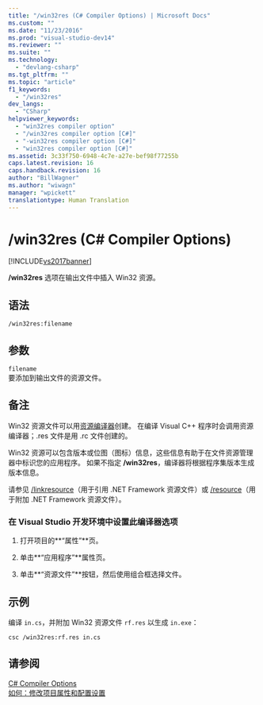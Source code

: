 ```yaml
---
title: "/win32res (C# Compiler Options) | Microsoft Docs"
ms.custom: ""
ms.date: "11/23/2016"
ms.prod: "visual-studio-dev14"
ms.reviewer: ""
ms.suite: ""
ms.technology: 
  - "devlang-csharp"
ms.tgt_pltfrm: ""
ms.topic: "article"
f1_keywords: 
  - "/win32res"
dev_langs: 
  - "CSharp"
helpviewer_keywords: 
  - "win32res compiler option"
  - "/win32res compiler option [C#]"
  - "-win32res compiler option [C#]"
  - "win32res compiler option [C#]"
ms.assetid: 3c33f750-6948-4c7e-a27e-bef98f77255b
caps.latest.revision: 16
caps.handback.revision: 16
author: "BillWagner"
ms.author: "wiwagn"
manager: "wpickett"
translationtype: Human Translation
---
```

# /win32res (C# Compiler Options)
[!INCLUDE[vs2017banner](../../../csharp/includes/vs2017banner.md)]

**\/win32res** 选项在输出文件中插入 Win32 资源。  
  
## 语法  
  
```  
/win32res:filename  
```  
  
## 参数  
 `filename`  
 要添加到输出文件的资源文件。  
  
## 备注  
 Win32 资源文件可以用[资源编译器](http://go.microsoft.com/fwlink/?LinkId=148370)创建。  在编译 Visual C\+\+ 程序时会调用资源编译器；.res 文件是用 .rc 文件创建的。  
  
 Win32 资源可以包含版本或位图（图标）信息，这些信息有助于在文件资源管理器中标识您的应用程序。  如果不指定 **\/win32res**，编译器将根据程序集版本生成版本信息。  
  
 请参见 [\/linkresource](../../../csharp/language-reference/compiler-options/linkresource-compiler-option.md)（用于引用 .NET Framework 资源文件）或 [\/resource](../../../csharp/language-reference/compiler-options/resource-compiler-option.md)（用于附加 .NET Framework 资源文件）。  
  
### 在 Visual Studio 开发环境中设置此编译器选项  
  
1.  打开项目的**“属性”**页。  
  
2.  单击**“应用程序”**属性页。  
  
3.  单击**“资源文件”**按钮，然后使用组合框选择文件。  
  
## 示例  
 编译 `in.cs`，并附加 Win32 资源文件 `rf.res` 以生成 `in.exe`：  
  
```  
csc /win32res:rf.res in.cs  
```  
  
## 请参阅  
 [C\# Compiler Options](../../../csharp/language-reference/compiler-options/index.md)   
 [如何：修改项目属性和配置设置](http://msdn.microsoft.com/zh-cn/e7184bc5-2f2b-4b4f-aa9a-3ecfcbc48b67)